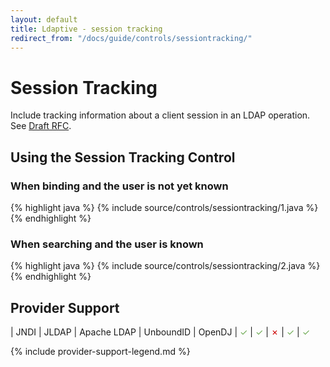 ```yaml
---
layout: default
title: Ldaptive - session tracking
redirect_from: "/docs/guide/controls/sessiontracking/"
---
```


# Session Tracking

Include tracking information about a client session in an LDAP operation. See [Draft RFC](https://tools.ietf.org/html/draft-wahl-ldap-session-03).

## Using the Session Tracking Control

### When binding and the user is not yet known

{% highlight java %}
{% include source/controls/sessiontracking/1.java %}
{% endhighlight %}

### When searching and the user is known

{% highlight java %}
{% include source/controls/sessiontracking/2.java %}
{% endhighlight %}

## Provider Support

| JNDI | JLDAP | Apache LDAP | UnboundID | OpenDJ
| <font color="#6aa84f">✓</font> | <font color="#6aa84f">✓</font> | <font color="#cc0000">✗</font> | <font color="#6aa84f">✓</font> | <font color="#6aa84f">✓</font>

{% include provider-support-legend.md %}

